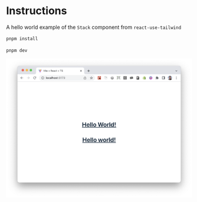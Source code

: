 # Instructions

A hello world example of the `Stack` component from `react-use-tailwind`

```
pnpm install

pnpm dev
```

![Screenshot of running example](./screenshot.png)
